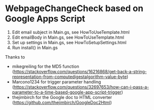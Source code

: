 # WebpageChangeCheck based on Google Apps Script

1. Edit email subject in Main.gs, see HowToUseTemplate.html
2. Edit emailBody in Main.gs, see HowToUseTemplate.html
3. Set up settings in Main.gs, see HowToSetupSettings.html
4. Run install() in Main.gs

Thanks to
- mikegreiling for the MD5 function (https://stackoverflow.com/questions/16216868/get-back-a-string-representation-from-computedigestalgorithm-value-byte)
- Marcono1234 for trigger parameter handling (https://stackoverflow.com/questions/32697653/how-can-i-pass-a-parameter-to-a-time-based-google-app-script-trigger)
- thejimbirch for the Google doc to HTML converter (https://github.com/thejimbirch/GoogleDoc2Html)
